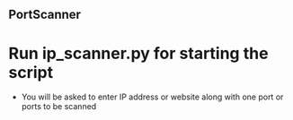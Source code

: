 ## PortScanner
# Run ip_scanner.py for starting the script
  - You will be asked to enter IP address or website along with one port or ports to be scanned
  
